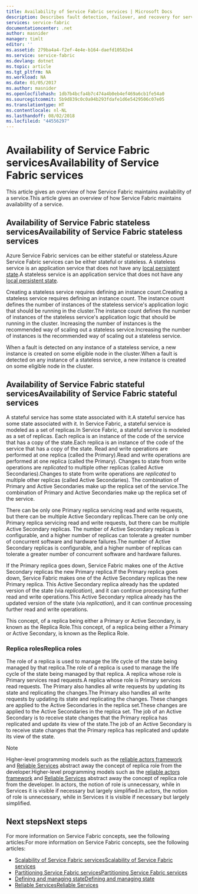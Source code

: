 ```yaml
---
title: Availability of Service Fabric services | Microsoft Docs
description: Describes fault detection, failover, and recovery for services
services: service-fabric
documentationcenter: .net
author: masnider
manager: timlt
editor: ''
ms.assetid: 279ba4a4-f2ef-4e4e-b164-daefd10582e4
ms.service: service-fabric
ms.devlang: dotnet
ms.topic: article
ms.tgt_pltfrm: NA
ms.workload: NA
ms.date: 01/05/2017
ms.author: masnider
ms.openlocfilehash: 1db7b4bcfa4b7c474a4b0eb4ef469a6cb1fe54a0
ms.sourcegitcommit: 5b9d839c0c0a94b293fdafe1d6e5429506c07e05
ms.translationtype: HT
ms.contentlocale: nl-NL
ms.lasthandoff: 08/02/2018
ms.locfileid: "44556297"
---
```

# <a name="availability-of-service-fabric-services"></a><span data-ttu-id="3f531-103">Availability of Service Fabric services</span><span class="sxs-lookup"><span data-stu-id="3f531-103">Availability of Service Fabric services</span></span>
<span data-ttu-id="3f531-104">This article gives an overview of how Service Fabric maintains availability of a service.</span><span class="sxs-lookup"><span data-stu-id="3f531-104">This article gives an overview of how Service Fabric maintains availability of a service.</span></span>

## <a name="availability-of-service-fabric-stateless-services"></a><span data-ttu-id="3f531-105">Availability of Service Fabric stateless services</span><span class="sxs-lookup"><span data-stu-id="3f531-105">Availability of Service Fabric stateless services</span></span>
<span data-ttu-id="3f531-106">Azure Service Fabric services can be either stateful or stateless.</span><span class="sxs-lookup"><span data-stu-id="3f531-106">Azure Service Fabric services can be either stateful or stateless.</span></span> <span data-ttu-id="3f531-107">A stateless service is an application service that does not have any [local persistent state](service-fabric-concepts-state.md).</span><span class="sxs-lookup"><span data-stu-id="3f531-107">A stateless service is an application service that does not have any [local persistent state](service-fabric-concepts-state.md).</span></span>

<span data-ttu-id="3f531-108">Creating a stateless service requires defining an instance count.</span><span class="sxs-lookup"><span data-stu-id="3f531-108">Creating a stateless service requires defining an instance count.</span></span> <span data-ttu-id="3f531-109">The instance count defines the number of instances of the stateless service's application logic that should be running in the cluster.</span><span class="sxs-lookup"><span data-stu-id="3f531-109">The instance count defines the number of instances of the stateless service's application logic that should be running in the cluster.</span></span> <span data-ttu-id="3f531-110">Increasing the number of instances is the recommended way of scaling out a stateless service.</span><span class="sxs-lookup"><span data-stu-id="3f531-110">Increasing the number of instances is the recommended way of scaling out a stateless service.</span></span>

<span data-ttu-id="3f531-111">When a fault is detected on any instance of a stateless service, a new instance is created on some eligible node in the cluster.</span><span class="sxs-lookup"><span data-stu-id="3f531-111">When a fault is detected on any instance of a stateless service, a new instance is created on some eligible node in the cluster.</span></span>

## <a name="availability-of-service-fabric-stateful-services"></a><span data-ttu-id="3f531-112">Availability of Service Fabric stateful services</span><span class="sxs-lookup"><span data-stu-id="3f531-112">Availability of Service Fabric stateful services</span></span>
<span data-ttu-id="3f531-113">A stateful service has some state associated with it.</span><span class="sxs-lookup"><span data-stu-id="3f531-113">A stateful service has some state associated with it.</span></span> <span data-ttu-id="3f531-114">In Service Fabric, a stateful service is modeled as a set of replicas.</span><span class="sxs-lookup"><span data-stu-id="3f531-114">In Service Fabric, a stateful service is modeled as a set of replicas.</span></span> <span data-ttu-id="3f531-115">Each replica is an instance of the code of the service that has a copy of the state.</span><span class="sxs-lookup"><span data-stu-id="3f531-115">Each replica is an instance of the code of the service that has a copy of the state.</span></span> <span data-ttu-id="3f531-116">Read and write operations are performed at one replica (called the Primary).</span><span class="sxs-lookup"><span data-stu-id="3f531-116">Read and write operations are performed at one replica (called the Primary).</span></span> <span data-ttu-id="3f531-117">Changes to state from write operations are *replicated* to multiple other replicas (called Active Secondaries).</span><span class="sxs-lookup"><span data-stu-id="3f531-117">Changes to state from write operations are *replicated* to multiple other replicas (called Active Secondaries).</span></span> <span data-ttu-id="3f531-118">The combination of Primary and Active Secondaries make up the replica set of the service.</span><span class="sxs-lookup"><span data-stu-id="3f531-118">The combination of Primary and Active Secondaries make up the replica set of the service.</span></span>

<span data-ttu-id="3f531-119">There can be only one Primary replica servicing read and write requests, but there can be multiple Active Secondary replicas.</span><span class="sxs-lookup"><span data-stu-id="3f531-119">There can be only one Primary replica servicing read and write requests, but there can be multiple Active Secondary replicas.</span></span> <span data-ttu-id="3f531-120">The number of Active Secondary replicas is configurable, and a higher number of replicas can tolerate a greater number of concurrent software and hardware failures.</span><span class="sxs-lookup"><span data-stu-id="3f531-120">The number of Active Secondary replicas is configurable, and a higher number of replicas can tolerate a greater number of concurrent software and hardware failures.</span></span>

<span data-ttu-id="3f531-121">If the Primary replica goes down, Service Fabric makes one of the Active Secondary replicas the new Primary replica.</span><span class="sxs-lookup"><span data-stu-id="3f531-121">If the Primary replica goes down, Service Fabric makes one of the Active Secondary replicas the new Primary replica.</span></span> <span data-ttu-id="3f531-122">This Active Secondary replica already has the updated version of the state (via *replication*), and it can continue processing further read and write operations.</span><span class="sxs-lookup"><span data-stu-id="3f531-122">This Active Secondary replica already has the updated version of the state (via *replication*), and it can continue processing further read and write operations.</span></span>

<span data-ttu-id="3f531-123">This concept, of a replica being either a Primary or Active Secondary, is known as the Replica Role.</span><span class="sxs-lookup"><span data-stu-id="3f531-123">This concept, of a replica being either a Primary or Active Secondary, is known as the Replica Role.</span></span>

### <a name="replica-roles"></a><span data-ttu-id="3f531-124">Replica roles</span><span class="sxs-lookup"><span data-stu-id="3f531-124">Replica roles</span></span>
<span data-ttu-id="3f531-125">The role of a replica is used to manage the life cycle of the state being managed by that replica.</span><span class="sxs-lookup"><span data-stu-id="3f531-125">The role of a replica is used to manage the life cycle of the state being managed by that replica.</span></span> <span data-ttu-id="3f531-126">A replica whose role is Primary services read requests.</span><span class="sxs-lookup"><span data-stu-id="3f531-126">A replica whose role is Primary services read requests.</span></span> <span data-ttu-id="3f531-127">The Primary also handles all write requests by updating its state and replicating the changes.</span><span class="sxs-lookup"><span data-stu-id="3f531-127">The Primary also handles all write requests by updating its state and replicating the changes.</span></span> <span data-ttu-id="3f531-128">These changes are applied to the Active Secondaries in the replica set.</span><span class="sxs-lookup"><span data-stu-id="3f531-128">These changes are applied to the Active Secondaries in the replica set.</span></span> <span data-ttu-id="3f531-129">The job of an Active Secondary is to receive state changes that the Primary replica has replicated and update its view of the state.</span><span class="sxs-lookup"><span data-stu-id="3f531-129">The job of an Active Secondary is to receive state changes that the Primary replica has replicated and update its view of the state.</span></span>

> [!NOTE]
> <span data-ttu-id="3f531-130">Higher-level programming models such as the [reliable actors framework](service-fabric-reliable-actors-introduction.md) and [Reliable Services](service-fabric-reliable-services-introduction.md) abstract away the concept of replica role from the developer.</span><span class="sxs-lookup"><span data-stu-id="3f531-130">Higher-level programming models such as the [reliable actors framework](service-fabric-reliable-actors-introduction.md) and [Reliable Services](service-fabric-reliable-services-introduction.md) abstract away the concept of replica role from the developer.</span></span> <span data-ttu-id="3f531-131">In actors, the notion of role is unnecessary, while in Services it is visible if necessary but largely simplified.</span><span class="sxs-lookup"><span data-stu-id="3f531-131">In actors, the notion of role is unnecessary, while in Services it is visible if necessary but largely simplified.</span></span>
>
>

## <a name="next-steps"></a><span data-ttu-id="3f531-132">Next steps</span><span class="sxs-lookup"><span data-stu-id="3f531-132">Next steps</span></span>
<span data-ttu-id="3f531-133">For more information on Service Fabric concepts, see the following articles:</span><span class="sxs-lookup"><span data-stu-id="3f531-133">For more information on Service Fabric concepts, see the following articles:</span></span>

* [<span data-ttu-id="3f531-134">Scalability of Service Fabric services</span><span class="sxs-lookup"><span data-stu-id="3f531-134">Scalability of Service Fabric services</span></span>](service-fabric-concepts-scalability.md)
* [<span data-ttu-id="3f531-135">Partitioning Service Fabric services</span><span class="sxs-lookup"><span data-stu-id="3f531-135">Partitioning Service Fabric services</span></span>](service-fabric-concepts-partitioning.md)
* [<span data-ttu-id="3f531-136">Defining and managing state</span><span class="sxs-lookup"><span data-stu-id="3f531-136">Defining and managing state</span></span>](service-fabric-concepts-state.md)
* [<span data-ttu-id="3f531-137">Reliable Services</span><span class="sxs-lookup"><span data-stu-id="3f531-137">Reliable Services</span></span>](service-fabric-reliable-services-introduction.md)
